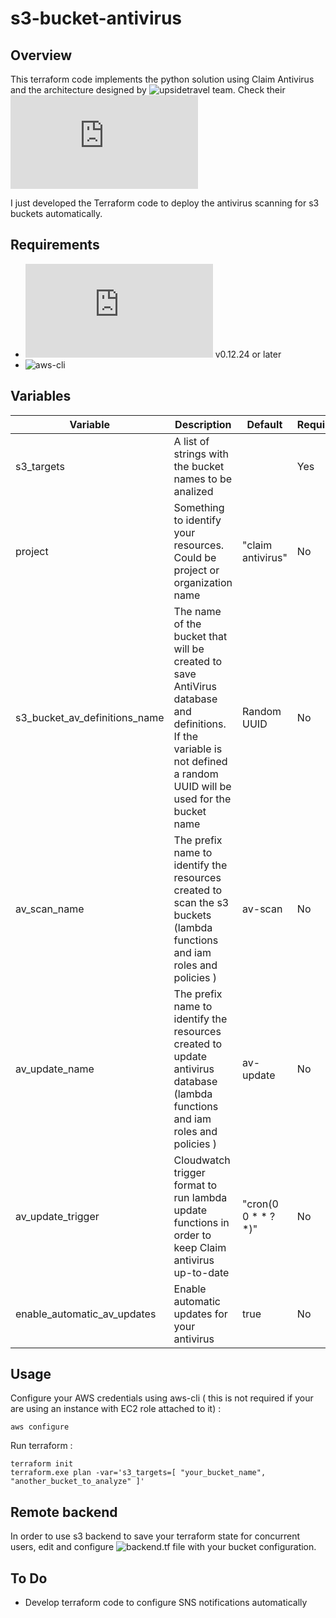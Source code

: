 # s3-bucket-antivirus
## Overview
This terraform code implements the python solution using Claim Antivirus and the architecture designed by ![upsidetravel team](https://github.com/upsidetravel). Check their ![documentation](https://github.com/upsidetravel/bucket-antivirus-function/blob/master/README.md)

I just developed the Terraform code to deploy the antivirus scanning for s3 buckets automatically.

## Requirements
- ![terraform](https://www.terraform.io/downloads.html) v0.12.24 or later
- ![aws-cli](https://aws.amazon.com/cli/)

## Variables
| Variable | Description | Default | Required |
| --- | --- | --- | --- |
| s3_targets | A list of strings with the bucket names to be analized |  | Yes |
| project | Something to identify your resources. Could be project or organization name | "claim antivirus" | No |
| s3_bucket_av_definitions_name | The name of the bucket that will be created to save AntiVirus database and definitions. If the variable is not defined a random UUID will be used for the bucket name | Random UUID | No |
| av_scan_name | The prefix name to identify the resources created to scan the s3 buckets (lambda functions and iam roles and policies ) | av-scan | No |
| av_update_name | The prefix name to identify the resources created to update antivirus database (lambda functions and iam roles and policies ) | av-update | No |
| av_update_trigger | Cloudwatch trigger format to run lambda update functions in order to keep Claim antivirus up-to-date | "cron(0 0 * * ? *)" | No |
| enable_automatic_av_updates | Enable automatic updates for your antivirus | true | No |

## Usage
Configure your AWS credentials using aws-cli ( this is not required if your are using an instance with EC2 role attached to it) :

```
aws configure
```

Run terraform :
```
terraform init
terraform.exe plan -var='s3_targets=[ "your_bucket_name", "another_bucket_to_analyze" ]' 
```
## Remote backend
In order to use s3 backend to save your terraform state for concurrent users, edit and configure ![backend.tf](/backend.tf) file with your bucket configuration.

## To Do

- Develop terraform code to configure SNS notifications automatically

